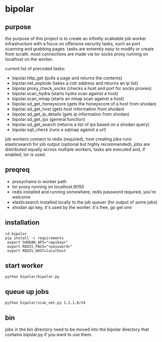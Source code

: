 # bipolar
## purpose
the purpose of this project is to create an infinitly scaleable job worker infrastructure with a focus on offensive security tasks, such as port scanning and grabbing pages. tasks are extremly easy to modify or create from scrath. most connections are made via tor socks proxy running on localhost on the worker.

current list of precoded tasks:
* bipolar.http_get (pulls a page and returns the contents)
* bipolar.net_explode (takes a cidr address and returns an ip list)
* bipolar.proxy_check_socks (checks a host and port for socks proxies)
* bipolar.scan_hydra (starts hydra scan against a host)
* bipolar.scan_nmap (starts an nmap scan against a host)
* bipolar.sd_get_honeyscore (gets the honeyscore of a host from shodan)
* bipolar.sd_get_host (gets host information from shodan)
* bipolar.sd_get_ip_details (gets ip information from shodan)
* bipolar.sd_get_ips (general function) 
* bipolar.sd_get_search (returns a list of ips based on a shodan query)
* bipolar.sqli_check (runs a sqlmap against a url)

job workers connect to redis (required), host creating jobs runs elasticsearch for job output (optional but highly recommended), jobs are distributed equally across multiple workers, tasks are executed and, if enabled, tor is used.

## preqreq
* proxychains in worker path
* tor proxy running on localhost:9050
* redis installed and running somewhere, redis password required, you're welcome
* elasticsearch installed locally to the job queuer (for output of some jobs)
* shodan api key, it's used by the worker.  it's free, go get one
## installation
```git clone https://github.com/cleverhandle1/bipolar.git
cd bipolar
pip install -r requirements
 export SHODAN_API="<apikey>"
 export REDIS_PASS="<password>"
 export REDIS_HOST=localhost
```

## start worker
```python bipolar/bipolar.py```

## queue up jobs
```python bipolar/scan_net.py 1.1.1.0/24```

## bin
jobs in the bin directory need to be moved into the bipolar directory that contains bipolar.py if you want to use them.

